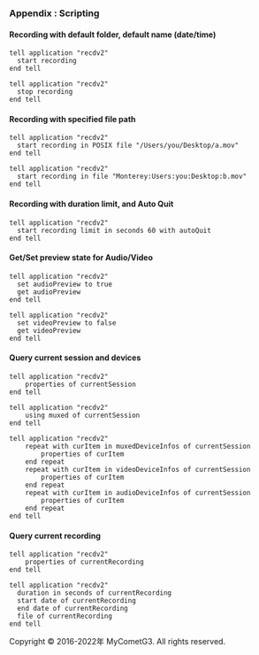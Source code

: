 ### Appendix : Scripting

#### Recording with default folder, default name (date/time)

    tell application "recdv2"
      start recording
    end tell

    tell application "recdv2"
      stop recording
    end tell

#### Recording with specified file path

    tell application "recdv2"
      start recording in POSIX file "/Users/you/Desktop/a.mov"
    end tell

    tell application "recdv2"
      start recording in file "Monterey:Users:you:Desktop:b.mov"
    end tell

#### Recording with duration limit, and Auto Quit

    tell application "recdv2"
      start recording limit in seconds 60 with autoQuit
    end tell

#### Get/Set preview state for Audio/Video

    tell application "recdv2"
      set audioPreview to true
      get audioPreview
    end tell

    tell application "recdv2"
      set videoPreview to false
      get videoPreview
    end tell

#### Query current session and devices

    tell application "recdv2"
    	properties of currentSession
    end tell

    tell application "recdv2"
    	using muxed of currentSession
    end tell

    tell application "recdv2"
    	repeat with curItem in muxedDeviceInfos of currentSession
    		properties of curItem
    	end repeat
    	repeat with curItem in videoDeviceInfos of currentSession
    		properties of curItem
    	end repeat
    	repeat with curItem in audioDeviceInfos of currentSession
    		properties of curItem
    	end repeat
    end tell


#### Query current recording

    tell application "recdv2"
    	properties of currentRecording
    end tell

    tell application "recdv2"
      duration in seconds of currentRecording
      start date of currentRecording
      end date of currentRecording
      file of currentRecording
    end tell

Copyright © 2016-2022年 MyCometG3. All rights reserved.
